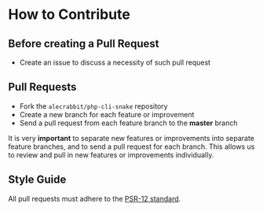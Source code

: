 # How to Contribute

## Before creating a Pull Request

* Create an issue to discuss a necessity of such pull request 

## Pull Requests

* Fork the `alecrabbit/php-cli-snake` repository
* Create a new branch for each feature or improvement
* Send a pull request from each feature branch to the **master** branch

It is very **important** to separate new features or improvements into separate feature branches, and to send a
pull request for each branch. This allows us to review and pull in new features or improvements individually.

## Style Guide

All pull requests must adhere to the [PSR-12 standard](https://github.com/php-fig/fig-standards/blob/master/accepted/PSR-12-extended-coding-style-guide.md).
